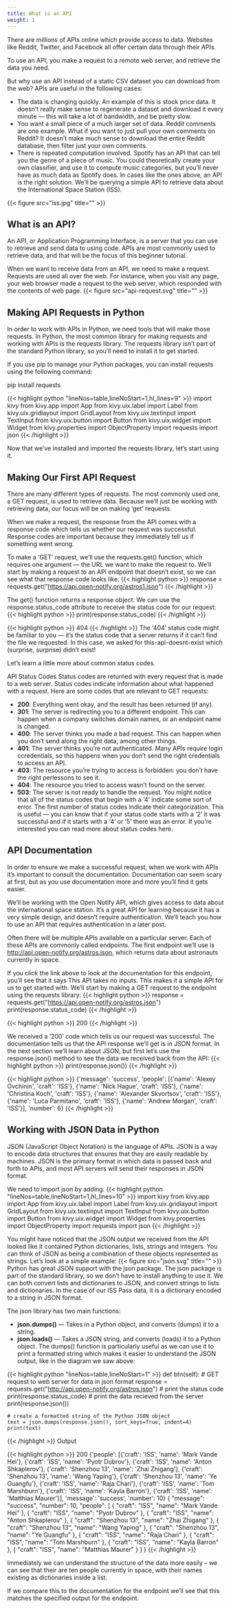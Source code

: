```yaml
---
title: What is an API
weight: 1
---
```



There are millions of APIs online which provide access to data. Websites like Reddit, Twitter, and Facebook all offer certain data through their APIs.

To use an API, you make a request to a remote web server, and retrieve the data you need.

But why use an API instead of a static CSV dataset you can download from the web? APIs are useful in the following cases:

- The data is changing quickly. An example of this is stock price data. It doesn’t really make sense to regenerate a dataset and download it every minute — this will take a lot of bandwidth, and be pretty slow.
- You want a small piece of a much larger set of data. Reddit comments are one example. What if you want to just pull your own comments on Reddit? It doesn’t make much sense to download the entire Reddit database, then filter just your own comments.
- There is repeated computation involved. Spotify has an API that can tell you the genre of a piece of music. You could theoretically create your own classifier, and use it to compute music categories, but you’ll never have as much data as Spotify does.
In cases like the ones above, an API is the right solution. We’ll be querying a simple API to retrieve data about the International Space Station (ISS).

{{< figure src="iss.jpg" title="" >}}
## What is an API?
An API, or Application Programming Interface, is a server that you can use to retrieve and send data to using code. APIs are most commonly used to retrieve data, and that will be the focus of this beginner tutorial.

When we want to receive data from an API, we need to make a request. Requests are used all over the web. For instance, when you visit any page, your web browser made a request to the web server, which responded with the contents of web page.
{{< figure src="api-request.svg" title="" >}}

## Making API Requests in Python
In order to work with APIs in Python, we need tools that will make those requests. In Python, the most common library for making requests and working with APIs is the requests library. The requests library isn’t part of the standard Python library, so you’ll need to install it to get started.

If you use pip to manage your Python packages, you can install requests using the following command:

pip install requests

{{< highlight python "lineNos=table,lineNoStart=1,hl_lines=9" >}}
import kivy
from kivy.app import App
from kivy.uix.label import Label
from kivy.uix.gridlayout import GridLayout
from kivy.uix.textinput import TextInput
from kivy.uix.button import Button
from kivy.uix.widget import Widget
from kivy.properties import ObjectProperty
import requests
import json
{{< /highlight >}}

Now that we’ve installed and imported the requests library, let’s start using it.

## Making Our First API Request
There are many different types of requests. The most commonly used one, a GET request, is used to retrieve data. Because we’ll just be working with retrieving data, our focus will be on making ‘get’ requests.

When we make a request, the response from the API comes with a response code which tells us whether our request was successful. Response codes are important because they immediately tell us if something went wrong.

To make a ‘GET’ request, we’ll use the requests.get() function, which requires one argument — the URL we want to make the request to. We’ll start by making a request to an API endpoint that doesn’t exist, so we can see what that response code looks like.
{{< highlight python >}}
response = requests.get("https://api.open-notify.org/astros1.json")
{{< /highlight >}}

The get() function returns a response object. We can use the response.status_code attribute to receive the status code for our request:
{{< highlight python >}}
print(response.status_code)
{{< /highlight >}}

{{< highlight python >}}
404
{{< /highlight >}}
The ‘404’ status code might be familiar to you — it’s the status code that a server returns if it can’t find the file we requested. In this case, we asked for this-api-doesnt-exist which (surprise, surprise) didn’t exist!

Let’s learn a little more about common status codes.

API Status Codes
Status codes are returned with every request that is made to a web server. Status codes indicate information about what happened with a request. Here are some codes that are relevant to GET requests:

- **200**: Everything went okay, and the result has been returned (if any).
- **301**: The server is redirecting you to a different endpoint. This can happen when a company switches domain names, or an endpoint name is changed.
- **400**: The server thinks you made a bad request. This can happen when you don’t send along the right data, among other things.
- **401**: The server thinks you’re not authenticated. Many APIs require login ccredentials, so this happens when you don’t send the right credentials to access an API.
- **403**: The resource you’re trying to access is forbidden: you don’t have the right perlessons to see it.
- **404**: The resource you tried to access wasn’t found on the server.
- **503**: The server is not ready to handle the request.
You might notice that all of the status codes that begin with a ‘4’ indicate some sort of error. The first number of status codes indicate their categorization. This is useful — you can know that if your status code starts with a ‘2’ it was successful and if it starts with a ‘4’ or ‘5’ there was an error. If you’re interested you can read more about status codes here.

## API Documentation
In order to ensure we make a successful request, when we work with APIs it’s important to consult the documentation. Documentation can seem scary at first, but as you use documentation more and more you’ll find it gets easier.

We’ll be working with the Open Notify API, which gives access to data about the international space station. It’s a great API for learning because it has a very simple design, and doesn’t require authentication. We’ll teach you how to use an API that requires authentication in a later post.

Often there will be multiple APIs available on a particular server. Each of these APIs are commonly called endpoints. The first endpoint we’ll use is http://api.open-notify.org/astros.json, which returns data about astronauts currently in space.

If you click the link above to look at the documentation for this endpoint, you’ll see that it says This API takes no inputs. This makes it a simple API for us to get started with. We’ll start by making a GET request to the endpoint using the requests library:
{{< highlight python >}}
response = requests.get("https://api.open-notify.org/astros.json")
print(response.status_code)
{{< /highlight >}}

{{< highlight python >}}
200
{{< /highlight >}}

We received a ‘200’ code which tells us our request was successful. The documentation tells us that the API response we’ll get is in JSON format. In the next section we’ll learn about JSON, but first let’s use the response.json() method to see the data we received back from the API:
{{< highlight python >}}
print(response.json())
{{< /highlight >}}

{{< highlight python >}}
{'message': 'success', 'people': [{'name': 'Alexey Ovchinin', 'craft': 'ISS'}, {'name': 'Nick Hague', 'craft': 'ISS'}, {'name': 'Christina Koch', 'craft': 'ISS'}, {'name': 'Alexander Skvortsov', 'craft': 'ISS'}, {'name': 'Luca Parmitano', 'craft': 'ISS'}, {'name': 'Andrew Morgan', 'craft': 'ISS'}], 'number': 6}
{{< /highlight >}}

## Working with JSON Data in Python

JSON (JavaScript Object Notation) is the language of APIs. JSON is a way to encode data structures that ensures that they are easily readable by machines. JSON is the primary format in which data is passed back and forth to APIs, and most API servers will send their responses in JSON format.

We need to import json by adding: 
{{< highlight python "lineNos=table,lineNoStart=1,hl_lines=10" >}}
import kivy
from kivy.app import App
from kivy.uix.label import Label
from kivy.uix.gridlayout import GridLayout
from kivy.uix.textinput import TextInput
from kivy.uix.button import Button
from kivy.uix.widget import Widget
from kivy.properties import ObjectProperty
import requests
import json
{{< /highlight >}}

You might have noticed that the JSON output we received from the API looked like it contained Python dictionaries, lists, strings and integers. You can think of JSON as being a combination of these objects represented as strings. Let’s look at a simple example:
{{< figure src="json.svg" title="" >}}
Python has great JSON support with the json package. The json package is part of the standard library, so we don’t have to install anything to use it. We can both convert lists and dictionaries to JSON, and convert strings to lists and dictionaries. In the case of our ISS Pass data, it is a dictionary encoded to a string in JSON format.

The json library has two main functions:

- **json.dumps()** — Takes in a Python object, and converts (dumps) it to a string.
- **json.loads()** — Takes a JSON string, and converts (loads) it to a Python object.
The dumps() function is particularly useful as we can use it to print a formatted string which makes it easier to understand the JSON output, like in the diagram we saw above:



{{< highlight python "lineNos=table,lineNoStart=1" >}}
def btn(self):
    # GET request to web server for data in json format
    response = requests.get("http://api.open-notify.org/astros.json")
    # print the status code
    print(response.status_code)
    # print the data recieved from the server
    print(response.json())

    # create a formatted string of the Python JSON object
    text = json.dumps(response.json(), sort_keys=True, indent=4)
    print(text)

{{< /highlight >}}
Output

{{< highlight python >}}
200
{'people': [{'craft': 'ISS', 'name': 'Mark Vande Hei'}, {'craft': 'ISS', 'name': 'Pyotr Dubrov'}, {'craft': 'ISS', 'name': 'Anton Shkaplerov'}, {'craft': 'Shenzhou 13', 'name': 'Zhai Zhigang'}, {'craft': 'Shenzhou 13', 'name': 'Wang Yaping'}, {'craft': 'Shenzhou 13', 'name': 'Ye Guangfu'}, {'craft': 'ISS', 'name': 'Raja Chari'}, {'craft': 'ISS', 'name': 'Tom Marshburn'}, {'craft': 'ISS', 'name': 'Kayla Barron'}, {'craft': 'ISS', 'name': 'Matthias Maurer'}], 'message': 'success', 'number': 10}
{
    "message": "success",
    "number": 10,
    "people": [
        {
            "craft": "ISS",
            "name": "Mark Vande Hei"
        },
        {
            "craft": "ISS",
            "name": "Pyotr Dubrov"
        },
        {
            "craft": "ISS",
            "name": "Anton Shkaplerov"
        },
        {
            "craft": "Shenzhou 13",
            "name": "Zhai Zhigang"
        },
        {
            "craft": "Shenzhou 13",
            "name": "Wang Yaping"
        },
        {
            "craft": "Shenzhou 13",
            "name": "Ye Guangfu"
        },
        {
            "craft": "ISS",
            "name": "Raja Chari"
        },
        {
            "craft": "ISS",
            "name": "Tom Marshburn"
        },
        {
            "craft": "ISS",
            "name": "Kayla Barron"
        },
        {
            "craft": "ISS",
            "name": "Matthias Maurer"
        }
    ]
}
{{< /highlight  >}}

Immediately we can understand the structure of the data more easily – we can see that their are ten people currently in space, with their names existing as dictionaries inside a list.

If we compare this to the documentation for the endpoint we’ll see that this matches the specified output for the endpoint.


